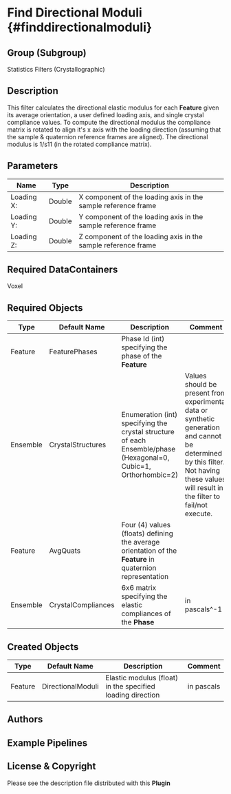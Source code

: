Find Directional Moduli {#finddirectionalmoduli}
======

## Group (Subgroup) ##

Statistics Filters (Crystallographic)

## Description ##

This filter calculates the directional elastic modulus for each **Feature** given its average orientation, a user defined loading axis, and single crystal compliance values. To compute the directional modulus the compliance matrix is rotated to align it's x axis with the loading direction (assuming that the sample & quaternion reference frames are aligned). The directional modulus is 1/s11 (in the rotated compliance matrix).

## Parameters ##

| Name | Type | Description |
|------|------| ----------- |
| Loading X: | Double | X component of the loading axis in the sample reference frame |
| Loading Y: | Double | Y component of the loading axis in the sample reference frame |
| Loading Z: | Double | Z component of the loading axis in the sample reference frame |

## Required DataContainers ##

Voxel

## Required Objects ##

| Type | Default Name | Description | Comment |
|------|--------------|-------------|---------|
| Feature | FeaturePhases | Phase Id (int) specifying the phase of the **Feature** | | 
| Ensemble | CrystalStructures | Enumeration (int) specifying the crystal structure of each Ensemble/phase (Hexagonal=0, Cubic=1, Orthorhombic=2) | Values should be present from experimental data or synthetic generation and cannot be determined by this filter. Not having these values will result in the filter to fail/not execute.|
| Feature | AvgQuats | Four (4) values (floats) defining the average orientation of the **Feature** in quaternion representation | |
| Ensemble | CrystalCompliances | 6x6 matrix specifying the elastic compliances of the **Phase** | in pascals^-1 |

## Created Objects ##

| Type | Default Name | Description | Comment |
|------|--------------|-------------|---------|
| Feature | DirectionalModuli | Elastic modulus (float) in the specified loading direction | in pascals |

## Authors ##






## Example Pipelines ##



## License & Copyright ##

Please see the description file distributed with this **Plugin**
